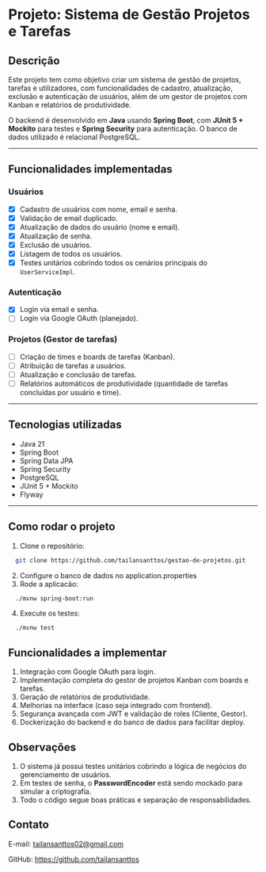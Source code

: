 ﻿# Projeto: Sistema de Gestão Projetos e Tarefas

## Descrição
Este projeto tem como objetivo criar um sistema de gestão de projetos, tarefas e utilizadores, com funcionalidades de cadastro, atualização, exclusão e autenticação de usuários, além de um gestor de projetos com Kanban e relatórios de produtividade.

O backend é desenvolvido em **Java** usando **Spring Boot**, com **JUnit 5 + Mockito** para testes e **Spring Security** para autenticação. O banco de dados utilizado é relacional PostgreSQL.

---

## Funcionalidades implementadas

### Usuários
- [x] Cadastro de usuários com nome, email e senha.
- [x] Validação de email duplicado.
- [x] Atualização de dados do usuário (nome e email).
- [x] Atualização de senha.
- [x] Exclusão de usuários.
- [x] Listagem de todos os usuários.
- [x] Testes unitários cobrindo todos os cenários principais do `UserServiceImpl`.

### Autenticação
- [x] Login via email e senha.
- [ ] Login via Google OAuth (planejado).

### Projetos (Gestor de tarefas)
- [ ] Criação de times e boards de tarefas (Kanban).
- [ ] Atribuição de tarefas a usuários.
- [ ] Atualização e conclusão de tarefas.
- [ ] Relatórios automáticos de produtividade (quantidade de tarefas concluídas por usuário e time).

---

## Tecnologias utilizadas
- Java 21
- Spring Boot
- Spring Data JPA
- Spring Security
- PostgreSQL
- JUnit 5 + Mockito
- Flyway

---

## Como rodar o projeto
1. Clone o repositório:
``` bash
  git clone https://github.com/tailansanttos/gestao-de-projetos.git
```
2. Configure o banco de dados no application.properties
3. Rode a aplicacão:
``` bash
  ./mvnw spring-boot:run
```
4. Execute os testes:
``` bash
  ./mvnw test
```

## Funcionalidades a implementar
1. Integração com Google OAuth para login.
2. Implementação completa do gestor de projetos Kanban com boards e tarefas.
3. Geração de relatórios de produtividade.
4. Melhorias na interface (caso seja integrado com frontend).
5. Segurança avançada com JWT e validação de roles (Cliente, Gestor).
6. Dockerização do backend e do banco de dados para facilitar deploy.

## Observações
1. O sistema já possui testes unitários cobrindo a lógica de negócios do gerenciamento de usuários.
2. Em testes de senha, o **PasswordEncoder** está sendo mockado para simular a criptografia.
3. Todo o código segue boas práticas e separação de responsabilidades.

## Contato
E-mail: tailansanttos02@gmail.com

GitHub: https://github.com/tailansanttos